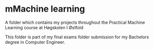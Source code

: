 # mMachine learning
A folder which contains my projects throughout the Practical Machine Learning course at Høgskolen I Østfold

This folder is part of my final exams folder submission for my Bachelors degree in Computer Engineer.
